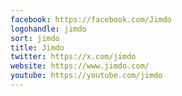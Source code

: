 ```yaml
---
facebook: https://facebook.com/Jimdo
logohandle: jimdo
sort: jimdo
title: Jimdo
twitter: https://x.com/jimdo
website: https://www.jimdo.com/
youtube: https://youtube.com/jimdo
---
```

